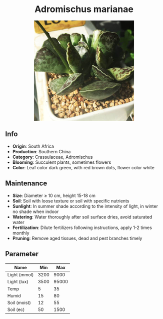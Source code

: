 <h1 align='center'>Adromischus marianae</h1>
<p align="center">
    <img 
        align='center'
        width='320'
        src="../images/adromischus marianae.png" 
        alt='Adromischus marianae' />
</p>

## Info

 - **Origin**: South Africa
 - **Production**: Southern China
 - **Category**: Crassulaceae, Adromischus
 - **Blooming**: Succulent plants, sometimes flowers
 - **Color**: Leaf color dark green, with red brown dots, flower color white

## Maintenance

 - **Size**: Diameter ≥ 10 cm, height 15-18 cm
 - **Soil**: Soil with loose texture or soil with specific nutrients
 - **Sunlight**: In summer shade according to the intensity of light,  in winter no shade when indoor
 - **Watering**: Water thoroughly after soil surface dries, avoid saturated water
 - **Fertilization**: Dilute fertilizers following instructions, apply 1-2 times monthly
 - **Pruning**: Remove aged tissues, dead and pest branches timely

## Parameter

| Name         | Min  | Max   |
|--------------|------|-------|
| Light (mmol) | 3200 | 9000  |
| Light (lux)  | 3500 | 95000 |
| Temp         | 5    | 35    |
| Humid        | 15   | 80    |
| Soil (moist) | 12   | 55    |
| Soil (ec)    | 50  | 1500  |